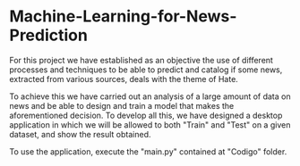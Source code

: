 # Machine-Learning-for-News-Prediction
For this project we have established as an objective the use of different processes and techniques to be able to predict and catalog if some news, extracted from various sources, deals with the theme of Hate. 

To achieve this we have carried out an analysis of a large amount of data on news and be able to
design and train a model that makes the aforementioned decision. To develop all this, we
have designed a desktop application in which we will be allowed to both "Train" and "Test"
on a given dataset, and show the result obtained.

To use the application, execute the "main.py" contained at "Codigo" folder.
